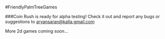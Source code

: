 #FriendlyPalmTreeGames

###Coin Rush is ready for alpha testing! Check it out and report any bugs or suggestions to aryansaran@kalla.gmail.com

More 2d games coming soon...

